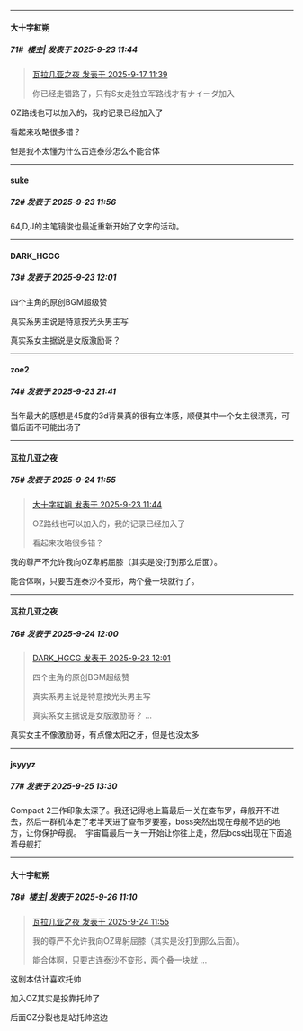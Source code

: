 ﻿
*****

####  大十字紅朔  
##### 71#         楼主| 发表于 2025-9-23 11:44

<blockquote><a href="httphttps://stage1st.com/2b/forum.php?mod=redirect&amp;goto=findpost&amp;pid=68443347&amp;ptid=2260277" target="_blank">瓦拉几亚之夜 发表于 2025-9-17 11:39</a>

你已经走错路了，只有S女走独立军路线才有ナイーダ加入</blockquote>
OZ路线也可以加入的，我的记录已经加入了

看起来攻略很多错？

但是我不太懂为什么古连泰莎怎么不能合体


*****

####  suke  
##### 72#       发表于 2025-9-23 11:56

64,D,J的主笔镜俊也最近重新开始了文字的活动。


*****

####  DARK_HGCG  
##### 73#       发表于 2025-9-23 12:01

四个主角的原创BGM超级赞

真实系男主说是特意按光头男主写

真实系女主据说是女版激励哥？


*****

####  zoe2  
##### 74#       发表于 2025-9-23 21:41

当年最大的感想是45度的3d背景真的很有立体感，顺便其中一个女主很漂亮，可惜后面不可能出场了


*****

####  瓦拉几亚之夜  
##### 75#       发表于 2025-9-24 11:55

<blockquote><a href="httphttps://stage1st.com/2b/forum.php?mod=redirect&amp;goto=findpost&amp;pid=68474963&amp;ptid=2260277" target="_blank">大十字紅朔 发表于 2025-9-23 11:44</a>

OZ路线也可以加入的，我的记录已经加入了

看起来攻略很多错？</blockquote>
我的尊严不允许我向OZ卑躬屈膝（其实是没打到那么后面）。

能合体啊，只要古连泰沙不变形，两个叠一块就行了。

*****

####  瓦拉几亚之夜  
##### 76#       发表于 2025-9-24 12:00

<blockquote><a href="httphttps://stage1st.com/2b/forum.php?mod=redirect&amp;goto=findpost&amp;pid=68475079&amp;ptid=2260277" target="_blank">DARK_HGCG 发表于 2025-9-23 12:01</a>

四个主角的原创BGM超级赞

真实系男主说是特意按光头男主写

真实系女主据说是女版激励哥？ ...</blockquote>
真实女主不像激励哥，有点像太阳之牙，但是也没太多


*****

####  jsyyyz  
##### 77#       发表于 2025-9-25 13:30

Compact 2三作印象太深了。我还记得地上篇最后一关在查布罗，母舰开不进去，然后一群机体走了老半天进了查布罗要塞，boss突然出现在母舰不远的地方，让你保护母舰。  宇宙篇最后一关一开始让你往上走，然后boss出现在下面追着母舰打


*****

####  大十字紅朔  
##### 78#         楼主| 发表于 2025-9-26 11:10

<blockquote><a href="httphttps://stage1st.com/2b/forum.php?mod=redirect&amp;goto=findpost&amp;pid=68480687&amp;ptid=2260277" target="_blank">瓦拉几亚之夜 发表于 2025-9-24 11:55</a>

我的尊严不允许我向OZ卑躬屈膝（其实是没打到那么后面）。

能合体啊，只要古连泰沙不变形，两个叠一块就 ...</blockquote>
这剧本估计喜欢托帅

加入OZ其实是投靠托帅了

后面OZ分裂也是站托帅这边

